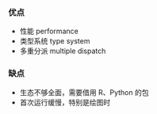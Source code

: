 ### 优点

- 性能 performance
- 类型系统 type system
- 多重分派 multiple dispatch



### 缺点

- 生态不够全面，需要借用 R、Python 的包
- 首次运行缓慢，特别是绘图时